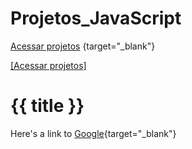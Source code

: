# Projetos_JavaScript

[Acessar projetos](https://andersonnp.github.io/Projetos_JavaScript/) {target="_blank"} 


<a href="https://andersonnp.github.io/Projetos_JavaScript/" target="_blank">[Acessar projetos]</a>


# {{ title }}

Here's a link to [Google](https://google.com){target="_blank"}
